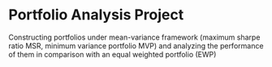 # Portfolio Analysis Project
Constructing portfolios under mean-variance framework (maximum sharpe ratio MSR, minimum variance portfolio MVP) and analyzing the performance of them in comparison with an equal weighted portfolio (EWP)
